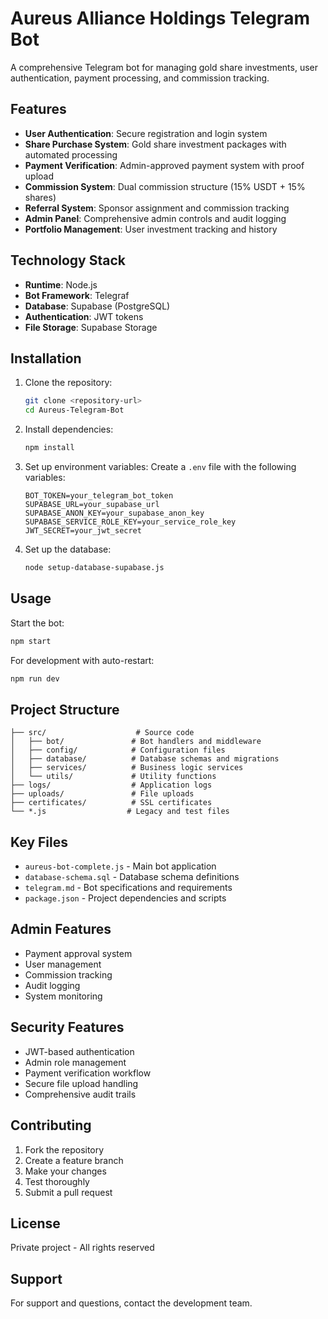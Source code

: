 # Aureus Alliance Holdings Telegram Bot

A comprehensive Telegram bot for managing gold share investments, user authentication, payment processing, and commission tracking.

## Features

- **User Authentication**: Secure registration and login system
- **Share Purchase System**: Gold share investment packages with automated processing
- **Payment Verification**: Admin-approved payment system with proof upload
- **Commission System**: Dual commission structure (15% USDT + 15% shares)
- **Referral System**: Sponsor assignment and commission tracking
- **Admin Panel**: Comprehensive admin controls and audit logging
- **Portfolio Management**: User investment tracking and history

## Technology Stack

- **Runtime**: Node.js
- **Bot Framework**: Telegraf
- **Database**: Supabase (PostgreSQL)
- **Authentication**: JWT tokens
- **File Storage**: Supabase Storage

## Installation

1. Clone the repository:
   ```bash
   git clone <repository-url>
   cd Aureus-Telegram-Bot
   ```

2. Install dependencies:
   ```bash
   npm install
   ```

3. Set up environment variables:
   Create a `.env` file with the following variables:
   ```
   BOT_TOKEN=your_telegram_bot_token
   SUPABASE_URL=your_supabase_url
   SUPABASE_ANON_KEY=your_supabase_anon_key
   SUPABASE_SERVICE_ROLE_KEY=your_service_role_key
   JWT_SECRET=your_jwt_secret
   ```

4. Set up the database:
   ```bash
   node setup-database-supabase.js
   ```

## Usage

Start the bot:
```bash
npm start
```

For development with auto-restart:
```bash
npm run dev
```

## Project Structure

```
├── src/                    # Source code
│   ├── bot/               # Bot handlers and middleware
│   ├── config/            # Configuration files
│   ├── database/          # Database schemas and migrations
│   ├── services/          # Business logic services
│   └── utils/             # Utility functions
├── logs/                  # Application logs
├── uploads/               # File uploads
├── certificates/          # SSL certificates
└── *.js                  # Legacy and test files
```

## Key Files

- `aureus-bot-complete.js` - Main bot application
- `database-schema.sql` - Database schema definitions
- `telegram.md` - Bot specifications and requirements
- `package.json` - Project dependencies and scripts

## Admin Features

- Payment approval system
- User management
- Commission tracking
- Audit logging
- System monitoring

## Security Features

- JWT-based authentication
- Admin role management
- Payment verification workflow
- Secure file upload handling
- Comprehensive audit trails

## Contributing

1. Fork the repository
2. Create a feature branch
3. Make your changes
4. Test thoroughly
5. Submit a pull request

## License

Private project - All rights reserved

## Support

For support and questions, contact the development team.
